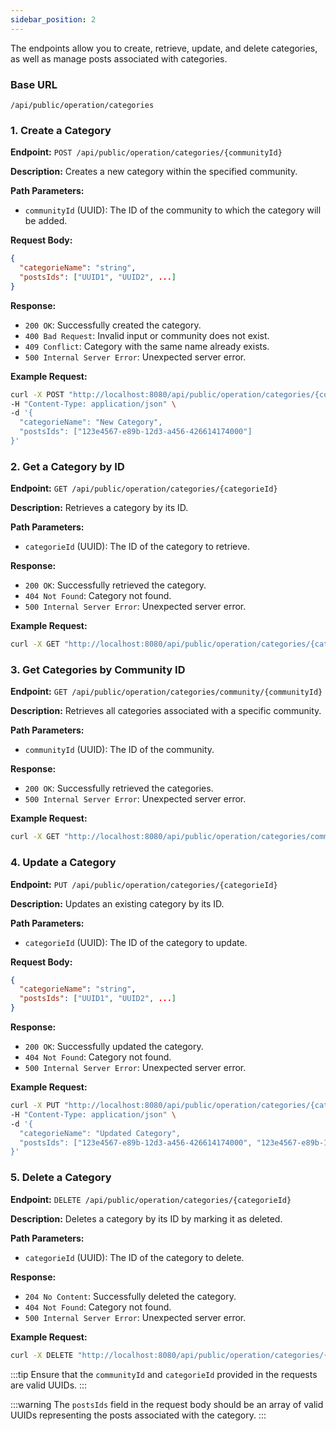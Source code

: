 ```yaml
---
sidebar_position: 2
---
```


The endpoints allow you to create, retrieve, update, and delete categories, as well as manage posts associated with categories.

### Base URL
```
/api/public/operation/categories
```

### 1. Create a Category
**Endpoint:** `POST /api/public/operation/categories/{communityId}`

**Description:** Creates a new category within the specified community.

**Path Parameters:**
- `communityId` (UUID): The ID of the community to which the category will be added.

**Request Body:**
```json
{
  "categorieName": "string",
  "postsIds": ["UUID1", "UUID2", ...]
}
```

**Response:**
- `200 OK`: Successfully created the category.
- `400 Bad Request`: Invalid input or community does not exist.
- `409 Conflict`: Category with the same name already exists.
- `500 Internal Server Error`: Unexpected server error.

**Example Request:**
```bash
curl -X POST "http://localhost:8080/api/public/operation/categories/{communityId}" \
-H "Content-Type: application/json" \
-d '{
  "categorieName": "New Category",
  "postsIds": ["123e4567-e89b-12d3-a456-426614174000"]
}'
```

### 2. Get a Category by ID
**Endpoint:** `GET /api/public/operation/categories/{categorieId}`

**Description:** Retrieves a category by its ID.

**Path Parameters:**
- `categorieId` (UUID): The ID of the category to retrieve.

**Response:**
- `200 OK`: Successfully retrieved the category.
- `404 Not Found`: Category not found.
- `500 Internal Server Error`: Unexpected server error.

**Example Request:**
```bash
curl -X GET "http://localhost:8080/api/public/operation/categories/{categorieId}"
```

### 3. Get Categories by Community ID
**Endpoint:** `GET /api/public/operation/categories/community/{communityId}`

**Description:** Retrieves all categories associated with a specific community.

**Path Parameters:**
- `communityId` (UUID): The ID of the community.

**Response:**
- `200 OK`: Successfully retrieved the categories.
- `500 Internal Server Error`: Unexpected server error.

**Example Request:**
```bash
curl -X GET "http://localhost:8080/api/public/operation/categories/community/{communityId}"
```

### 4. Update a Category
**Endpoint:** `PUT /api/public/operation/categories/{categorieId}`

**Description:** Updates an existing category by its ID.

**Path Parameters:**
- `categorieId` (UUID): The ID of the category to update.

**Request Body:**
```json
{
  "categorieName": "string",
  "postsIds": ["UUID1", "UUID2", ...]
}
```

**Response:**
- `200 OK`: Successfully updated the category.
- `404 Not Found`: Category not found.
- `500 Internal Server Error`: Unexpected server error.

**Example Request:**
```bash
curl -X PUT "http://localhost:8080/api/public/operation/categories/{categorieId}" \
-H "Content-Type: application/json" \
-d '{
  "categorieName": "Updated Category",
  "postsIds": ["123e4567-e89b-12d3-a456-426614174000", "123e4567-e89b-12d3-a456-426614174001"]
}'
```

### 5. Delete a Category
**Endpoint:** `DELETE /api/public/operation/categories/{categorieId}`

**Description:** Deletes a category by its ID by marking it as deleted.

**Path Parameters:**
- `categorieId` (UUID): The ID of the category to delete.

**Response:**
- `204 No Content`: Successfully deleted the category.
- `404 Not Found`: Category not found.
- `500 Internal Server Error`: Unexpected server error.

**Example Request:**
```bash
curl -X DELETE "http://localhost:8080/api/public/operation/categories/{categorieId}"
```

:::tip
Ensure that the `communityId` and `categorieId` provided in the requests are valid UUIDs.
:::

:::warning
The `postsIds` field in the request body should be an array of valid UUIDs representing the posts associated with the category.
:::
